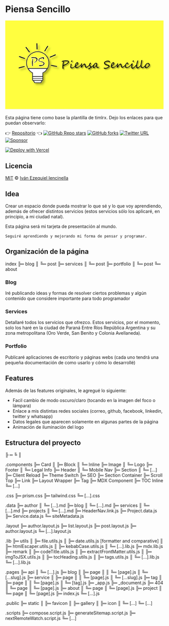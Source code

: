 # Piensa Sencillo

![blog-banner](/public/static/gallery/socialBanner.webp)

Esta página tiene como base la plantilla de timlrx. Dejo los enlaces para que puedan observarlo:

:point_right: [Repositorio](https://tailwind-nextjs-starter-blog.vercel.app/) :point_left:
[![GitHub Repo stars](https://img.shields.io/github/stars/timlrx/tailwind-nextjs-starter-blog?style=social)](https://GitHub.com/timlrx/tailwind-nextjs-starter-blog/stargazers/)
[![GitHub forks](https://img.shields.io/github/forks/timlrx/tailwind-nextjs-starter-blog?style=social)](https://GitHub.com/timlrx/tailwind-nextjs-starter-blog/network/)
[![Twitter URL](https://img.shields.io/twitter/url?style=social&url=https%3A%2F%2Ftwitter.com%2Ftimlrxx)](https://twitter.com/timlrxx)
[![Sponsor](https://img.shields.io/static/v1?label=Sponsor&message=%E2%9D%A4&logo=GitHub&link=https://github.com/sponsors/timlrx)](https://github.com/sponsors/timlrx)

[![Deploy with Vercel](https://vercel.com/button)](https://vercel.com/new/git/external?repository-url=https://github.com/timlrx/tailwind-nextjs-starter-blog)

## Licencia

[MIT](https://github.com/iiencinella/blog-piensaSencillo/blob/master/LICENSE) © [Iván Ezequiel Iencinella](https://www.piensasencillo.com.ar)

## Idea

Crear un espacio donde pueda mostrar lo que sé y lo que voy aprendiendo, además de ofrecer distintos servicios (estos servicios sólo los aplicaré, en principio, a mi ciudad natal).

Esta página será mi tarjeta de presentación al mundo.

```text
Seguiré aprendiendo y mejorando mi forma de pensar y programar.
```

## Organización de la página

index
╠═ blog
║ ╚═ post
╠═ services
║ ╚═ post
╠═ portfolio
║ ╚═ post
╚═ about

### Blog

Iré publicando ideas y formas de resolver ciertos problemas y algún contenido que considere importante para todo programador

### Services

Detallaré todos los servicios que ofrezco. Estos servicios, por el momento, solo los haré en la ciudad de Paraná Entre Ríos República Argentina y su zona metropolitana (Oro Verde, San Benito y Colonia Avellaneda).

### Portfolio

Publicaré aplicaciones de escritorio y páginas webs (cada uno tendrá una pequeña documentación de como usarlo y cómo lo desarrollé)

## Features

Además de las features originales, le agregué lo siguiente:

- Facil cambio de modo oscuro/claro (tocando en la imagen del foco o lámpara)
- Enlace a mis distintas redes sociales (correo, github, facebook, linkedin, twitter y whatsapp)
- Datos legales que aparecen solamente en algunas partes de la página
- Animación de iluminación del logo

## Estructura del proyecto

╠ ═ ╚ ║

.components
╠═ Card
║ ╠═ Block
║ ╚═ Inline
╠═ Image
║ ╚═ Logo
╠═ Footer
║ ╚═ Legal Info
╠═ Header
║ ╚═ Mobile Nav
╠═ Section
║ ╚═ [...]
╠═ Client Reload
╠═ Theme Switch
╠═ SEO
╠═ Section Container
╠═ Scroll Top
╠═ Link
╠═ Layout Wrapper
╠═ Tag
╠═ MDX Component
╠═ TOC Inline
╚═ [...]

.css
╠═ prism.css
╠═ tailwind.css
╚═ [...].css

.data
╠═ author
║ ╚═ [...].md
╠═ blog
║ ╚═ [...].md
╠═ services
║ ╚═ [...].md
╠═ projects
║ ╚═ [...].md
╠═ HeaderNav.link.js
╠═ Project.data.js
╠═ Service.data.js
╚═ siteMetadata.js

.layout
╠═ author.layout.js
╠═ list.layout.js
╠═ post.layout.js
╠═ author.layout.js
╚═ [...].layout.js

.lib
╠═ utils
║ ╠═ file.utils.js
║ ╠═ date.utils.js [formatter and comparative]
║ ╠═ htmlEscaper.utils.js
║ ╠═ kebabCase.utils.js
║ ╚═ [...].lib.js
╠═ mdx.lib.js
╠═ remark
║ ╠═ codeTitle.utils.js
║ ╠═ extractFrontMatter.utils.js
║ ╠═ imgToJSX.utils.js
║ ╠═ tocHeading.utils.js
║ ╠═ tags.utils.js
║ ╚═ [...].lib.js
╚═ [...].lib.js

.pages
╠═ api
║ ╚═ [...].js
╠═ blog
║ ╠═ page
║ ║ ╚═ [page].js
║ ╚═ [...slug].js
╠═ service
║ ╠═ page
║ ║ ╚═ [page].js
║ ╚═ [...slug].js
╠═ tag
║ ╠═ page
║ ║ ╚═ [page].js
║ ╚═ [tag].js
╠═ \_app.js
╠═ \_document.js
╠═ 404
║ ╚═ page
║ ╚═ [page].js
╠═ about
║ ╚═ page
║ ╚═ [page].js
╠═ project
║ ╚═ page
║ ╚═ [page].js
╠═ index.js
╚═ [...].js

.public
╠═ static
║ ╠═ favicon
║ ╠═ gallery
║ ╠═ icon
║ ╚═ [...]
╚═ [...]

.scripts
╠═ compose.script.js
╠═ generateSitemap.script.js
╠═ nextRemoteWatch.script.js
╚═ [...]
